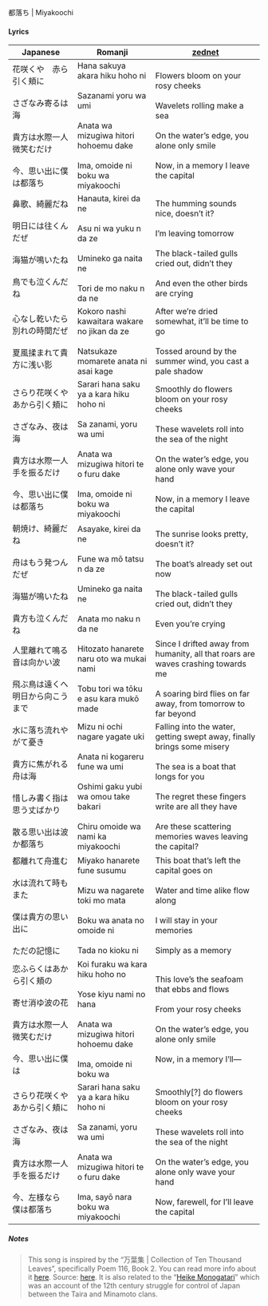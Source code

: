 都落ち | Miyakoochi
#### Lyrics

| Japanese                                                                 | Romanji                                                                                                                                                       | [zednet](https://docs.google.com/document/d/1WRANLjG6dy45OkDqNxA1_Zyb2c_8SSlKB3OcFwkb4SI/)                                                                                                                                                 |
| ------------------------------------------------------------------------ | ------------------------------------------------------------------------------------------------------------------------------------------------------------- | ------------------------------------------------------------------------------------------------------------------------------------------------------------------------------------------------------------------------------------------ |
| 花咲くや　赤ら引く頬に<br><br>さざなみ寄るは海<br><br>貴方は水際一人微笑むだけ<br><br>今、思い出に僕は都落ち       | Hana sakuya akara hiku hoho ni<br><br>Sazanami yoru wa umi<br><br>Anata wa mizugiwa hitori hohoemu dake<br><br>Ima, omoide ni boku wa miyakoochi              | Flowers bloom on your rosy cheeks<br><br>Wavelets rolling make a sea<br><br>On the water’s edge, you alone only smile<br><br>Now, in a memory I leave the capital                                                                          |
| 鼻歌、綺麗だね<br><br>明日には往くんだぜ<br><br>海猫が鳴いたね<br><br>鳥でも泣くんだね                  | Hanauta, kirei da ne<br><br>Asu ni wa yuku n da ze<br><br>Umineko ga naita ne<br><br>Tori de mo naku n da ne                                                  | The humming sounds nice, doesn’t it?<br><br>I’m leaving tomorrow<br><br>The black-tailed gulls cried out, didn’t they<br><br>And even the other birds are crying                                                                           |
| 心なし乾いたら別れの時間だぜ<br><br>夏風揉まれて貴方に浅い影                                       | Kokoro nashi kawaitara wakare no jikan da ze<br><br>Natsukaze momarete anata ni asai kage                                                                     | After we’re dried somewhat, it’ll be time to go<br><br>Tossed around by the summer wind, you cast a pale shadow                                                                                                                            |
| さらり花咲くや　あから引く頬に<br><br>さざなみ、夜は海<br><br>貴方は水際一人手を振るだけ<br><br>今、思い出に僕は都落ち  | Sarari hana saku ya a kara hiku hoho ni<br><br>Sa zanami, yoru wa umi<br><br>Anata wa mizugiwa hitori te o furu dake<br><br>Ima, omoide ni boku wa miyakoochi | Smoothly do flowers bloom on your rosy cheeks<br><br>These wavelets roll into the sea of the night<br><br>On the water’s edge, you alone only wave your hand<br><br>Now, in a memory I leave the capital                                   |
| 朝焼け、綺麗だね<br><br>舟はもう発つんだぜ<br><br>海猫が鳴いたね<br><br>貴方も泣くんだね                 | Asayake, kirei da ne<br><br>Fune wa mō tatsu n da ze<br><br>Umineko ga naita ne<br><br>Anata mo naku n da ne                                                  | The sunrise looks pretty, doesn’t it?<br><br>The boat’s already set out now<br><br>The black-tailed gulls cried out, didn’t they<br><br>Even you’re crying                                                                                 |
| 人里離れて鳴る音は向かい波<br><br>飛ぶ鳥は遠くへ明日から向こうまで                                    | Hitozato hanarete naru oto wa mukai nami<br><br>Tobu tori wa tōku e asu kara mukō made                                                                        | Since I drifted away from humanity, all that roars are waves crashing towards me<br><br>A soaring bird flies on far away, from tomorrow to far beyond                                                                                      |
| 水に落ち流れやがて憂き<br><br>貴方に焦がれる舟は海<br><br>惜しみ書く指は思う丈ばかり<br><br>散る思い出は波か都落ち    | Mizu ni ochi nagare yagate uki<br><br>Anata ni kogareru fune wa umi<br><br>Oshimi gaku yubi wa omou take bakari<br><br>Chiru omoide wa nami ka miyakoochi     | Falling into the water, getting swept away, finally brings some misery<br><br>The sea is a boat that longs for you<br><br>The regret these fingers write are all they have<br><br>Are these scattering memories waves leaving the capital? |
| 都離れて舟進む<br><br>水は流れて時もまた<br><br>僕は貴方の思い出に<br><br>ただの記憶に                  | Miyako hanarete fune susumu<br><br>Mizu wa nagarete toki mo mata<br><br>Boku wa anata no omoide ni<br><br>Tada no kioku ni                                    | This boat that’s left the capital goes on<br><br>Water and time alike flow along<br><br>I will stay in your memories<br><br>Simply as a memory                                                                                             |
| 恋ふらくはあから引く頬の<br><br>寄せ消ゆ波の花<br><br>貴方は水際一人微笑むだけ<br><br>今、思い出に僕は          | Koi furaku wa kara hiku hoho no<br><br>Yose kiyu nami no hana<br><br>Anata wa mizugiwa hitori hohoemu dake<br><br>Ima, omoide ni boku wa                      | This love’s the seafoam that ebbs and flows<br><br>From your rosy cheeks<br><br>On the water’s edge, you alone only smile<br><br>Now, in a memory I’ll—                                                                                    |
| さらり花咲くや　あから引く頬に<br><br>さざなみ、夜は海<br><br>貴方は水際一人手を振るだけ<br><br>今、左様なら　僕は都落ち | Sarari hana saku ya a kara hiku hoho ni<br><br>Sa zanami, yoru wa umi<br><br>Anata wa mizugiwa hitori te o furu dake<br><br>Ima, sayō nara boku wa miyakoochi | Smoothly[?] do flowers bloom on your rosy cheeks<br><br>These wavelets roll into the sea of the night<br><br>On the water’s edge, you alone only wave your hand<br><br>Now, farewell, for I’ll leave the capital                           |
##### Notes
>This song is inspired by the “万葉集 | Collection of Ten Thousand Leaves”, specifically Poem 116, Book 2. You can read more info about it [here](https://en.wikipedia.org/wiki/Man%27y%C5%8Dsh%C5%AB). Source: [here](https://www.thefirsttimes.jp/news/0000264950/). It is also related to the “[Heike Monogatari](https://en.wikipedia.org/wiki/The_Tale_of_the_Heike)” which was an account of the 12th century struggle for control of Japan between the Taira and Minamoto clans.